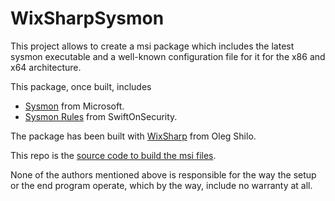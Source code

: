 # WixSharpSysmon

This project allows to create a msi package which includes the latest sysmon executable and a well-known configuration file for it for the x86 and x64 architecture.

This package, once built, includes
- [Sysmon](https://docs.microsoft.com/en-us/sysinternals/downloads/sysmon) from Microsoft.
- [Sysmon Rules](https://github.com/SwiftOnSecurity/sysmon-config)  from SwiftOnSecurity.

The package has been built with [WixSharp](https://github.com/oleg-shilo/wixsharp) from Oleg Shilo.

This repo is the [source code to build the msi files](https://github.com/1Dimitri/WixSharpSysmon).

None of the authors mentioned above is responsible for the way the setup or the end program operate, which by the way, include no warranty at all.




